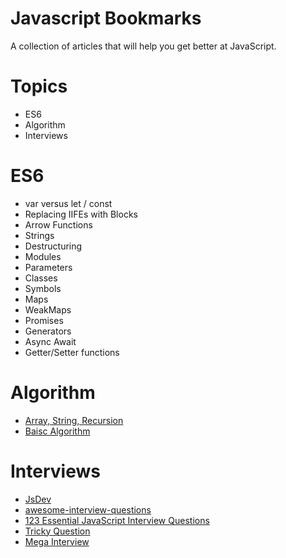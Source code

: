# Javascript Bookmarks
A collection of articles that will help you get better at JavaScript.

# Topics

- ES6
- Algorithm
- Interviews

# ES6

- var versus let / const
- Replacing IIFEs with Blocks
- Arrow Functions
- Strings
- Destructuring
- Modules
- Parameters
- Classes
- Symbols
- Maps
- WeakMaps
- Promises
- Generators
- Async Await
- Getter/Setter functions

# Algorithm

- [Array, String, Recursion](https://github.com/kennymkchan/interview-questions-in-javascript)
- [Baisc Algorithm](http://thatjsdude.com/interview/js1.html)

# Interviews

- [JsDev](https://github.com/didicodes/javascript-dev-bookmarks)
- [awesome-interview-questions](https://github.com/MaximAbramchuck/awesome-interview-questions)
- [123 Essential JavaScript Interview Questions](https://github.com/ganqqwerty/123-Essential-JavaScript-Interview-Questions)
- [Tricky Question](http://www.thatjsdude.com/interview/js2.html)
- [Mega Interview](https://github.com/danieldelcore/mega-interview-guide)


